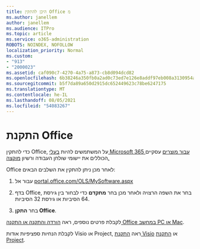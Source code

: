 ```yaml
---
title: היכן להתקין Office מ
ms.author: janellem
author: janellem
ms.audience: ITPro
ms.topic: article
ms.service: o365-administration
ROBOTS: NOINDEX, NOFOLLOW
localization_priority: Normal
ms.custom:
- "913"
- "2000023"
ms.assetid: caf090c7-4270-4a75-a873-cb8d094dcd82
ms.openlocfilehash: 6b38246a350fb0a2ad0c73ed7e126e8addf97eb008a3130954a2c01ecc8f4eaf
ms.sourcegitcommit: b5f7da89a650d2915dc652449623c78be6247175
ms.translationtype: MT
ms.contentlocale: he-IL
ms.lasthandoff: 08/05/2021
ms.locfileid: "54083267"
---
```

# <a name="install-office"></a>התקנת Office

כדי להתקין Office, על המשתמשים להיות [בעלי Microsoft 365 עבור מוצרים](https://support.office.com/article/f8ab5e25-bf3f-4a47-b264-174b1ee925fd?wt.mc_id=Alchemy_ClientDIA) עסקיים הכוללים את יישומי שולחן העבודה ורשיון [מוקצה.](https://docs.microsoft.com/microsoft-365/admin/add-users/add-users)
  
Office לאחר מכן ניתן להתקין את השלבים הבאים:
  
1. עבור אל [portal.office.com/OLS/MySoftware.aspx](https://portal.office.com/OLS/MySoftware.aspx)

2. בדף Office, בחר את השפה הרצויה ולאחר מכן בחר **מתקדם** כדי לבחור בין גירסת 64 הסיביות או גירסת 32 הסיביות.

3. בחר **התקן Office**.

לקבלת פרטים נוספים, ראה [הורדה והתקנה או התקנה Office במחשב PC או Mac](https://support.office.com/article/4414eaaf-0478-48be-9c42-23adc4716658?wt.mc_id=Alchemy_ClientDIA).
  
לקבלת הנחיות ספציפיות אודות Visio או Project, ראה [התקנת Visio](https://support.office.com/article/f98f21e3-aa02-4827-9167-ddab5b025710) או [התקנת Project](https://support.office.com/article/7059249b-d9fe-4d61-ab96-5c5bf435f281).
